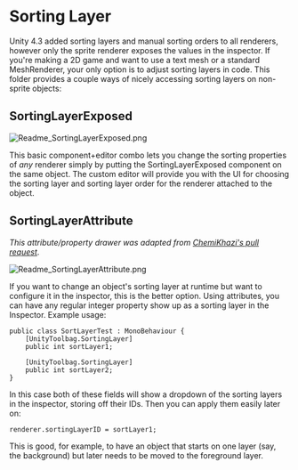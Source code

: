 Sorting Layer
===

Unity 4.3 added sorting layers and manual sorting orders to all renderers, however only the sprite renderer exposes the values in the inspector. If you're making a 2D game and want to use a text mesh or a standard MeshRenderer, your only option is to adjust sorting layers in code. This folder provides a couple ways of nicely accessing sorting layers on non-sprite objects:


SortingLayerExposed
---

![Readme_SortingLayerExposed.png](https://raw.github.com/nickgravelyn/UnityToolbag/master/Sorting%20Layer/Readme_SortingLayerExposed.png)

This basic component+editor combo lets you change the sorting properties of _any_ renderer simply by putting the SortingLayerExposed component on the same object. The custom editor will provide you with the UI for choosing the sorting layer and sorting layer order for the renderer attached to the object.

SortingLayerAttribute
---

_This attribute/property drawer was adapted from [ChemiKhazi's pull request](https://github.com/nickgravelyn/UnityToolbag/pull/1)_.

![Readme_SortingLayerAttribute.png](https://raw.github.com/nickgravelyn/UnityToolbag/master/Sorting%20Layer/Readme_SortingLayerAttribute.png)

If you want to change an object's sorting layer at runtime but want to configure it in the inspector, this is the better option. Using attributes, you can have any regular integer property show up as a sorting layer in the Inspector. Example usage:

    public class SortLayerTest : MonoBehaviour {
        [UnityToolbag.SortingLayer]
        public int sortLayer1;

        [UnityToolbag.SortingLayer]
        public int sortLayer2;
    }

In this case both of these fields will show a dropdown of the sorting layers in the inspector, storing off their IDs. Then you can apply them easily later on:

    renderer.sortingLayerID = sortLayer1;

This is good, for example, to have an object that starts on one layer (say, the background) but later needs to be moved to the foreground layer.
